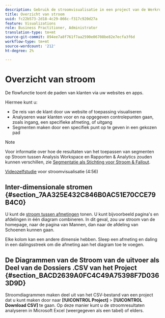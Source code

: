 ```yaml
---
description: Gebruik de stroomvisualisatie in een project van de Werkruimte.
title: Overzicht van stroom
uuid: fc22b573-2d18-4c29-866c-f317c920d27a
feature: Visualizations
role: Business Practitioner, Administrator
translation-type: tm+mt
source-git-commit: 894ee7a8f761f7aa2590e06708be82e7ecfa3f6d
workflow-type: tm+mt
source-wordcount: '212'
ht-degree: 2%

---
```



# Overzicht van stroom

De flowfunctie toont de paden van klanten via uw websites en apps.

Hiermee kunt u:

* De reis van de klant door uw website of toepassing visualiseren
* Analyseren waar klanten voor en na opgegeven controlepunten gaan, zoals ingang, een specifieke afmeting, of uitgang
* Segmenten maken door een specifiek punt op te geven in een gekozen pad

>[!NOTE]
>
>Voor informatie over hoe de resultaten van het toepassen van segmenten op Stroom tussen Analysis Workspace en Rapporten &amp; Analytics zouden kunnen verschillen, zie [Segmentatie als Stichting voor Stroom &amp; Fallout](/help/analyze/analysis-workspace/visualizations/fallout/fallout-flow.md).

[Videozelfstudie](https://docs.adobe.com/content/help/en/analytics-learn/tutorials/analysis-workspace/analyzing-customer-journeys/flow-visualization.html) voor stroomvisualisatie (4:56)

## Inter-dimensionale stromen {#section_7AA325E432C846B0AC51E70CCE79B4C0}

U kunt de [stroom tussen afmetingen](/help/analyze/analysis-workspace/visualizations/c-flow/multi-dimensional-flow.md) tonen. U kunt bijvoorbeeld pagina&#39;s en afdelingen in één diagram combineren. In dit geval, zou uw stroom van de homepage, naar de pagina van Mannen, dan naar de afdeling van Schoenen kunnen gaan.

Elke kolom kan een andere dimensie hebben. Sleep een afmeting en daling in een dalingsstreek om die afmeting aan het diagram toe te voegen.

## De Diagrammen van de Stroom van de uitvoer als Deel van de Dossiers .CSV van het Project {#section_BACD2639A0FC4C49A75398F7D0363D9D}

Stroomdiagrammen maken deel uit van het CSV-bestand van een project dat u kunt maken door naar **[!UICONTROL Project]** > **[!UICONTROL Download CSV]** te gaan. Op deze manier kunt u de stroomresultaten analyseren in Microsoft Excel (weergegeven als een tabel) of elders.
